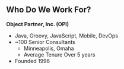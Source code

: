 ## Who Do We Work For?

<strong>Object Partner, Inc. (OPI)</strong><br>
* Java, Groovy, JavaScript, Mobile, DevOps
* ~100 Senior Consultants
  * Minneapolis, Omaha
  * Average Tenure Over 5 years
* Founded 1996

